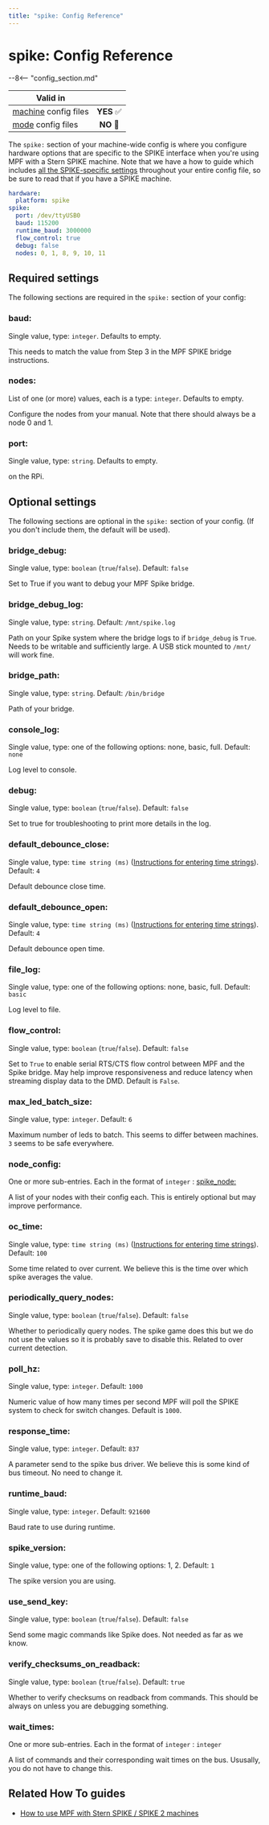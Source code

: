 ```yaml
---
title: "spike: Config Reference"
---
```


# spike: Config Reference

--8<-- "config_section.md"

| Valid in | |
|-----|:----:|
|[machine](instructions/machine_config.md) config files |**YES** :white_check_mark:|
|[mode](instructions/mode_config.md) config files|**NO** :no_entry_sign:|

The `spike:` section of your machine-wide config is where you configure
hardware options that are specific to the SPIKE interface when you're
using MPF with a Stern SPIKE machine. Note that we have a how to guide
which includes
[all the SPIKE-specific settings](../hardware/spike/index.md) throughout your entire config file, so be sure to read that
if you have a SPIKE machine.

``` yaml
hardware:
  platform: spike
spike:
  port: /dev/ttyUSB0
  baud: 115200
  runtime_baud: 3000000
  flow_control: true
  debug: false
  nodes: 0, 1, 8, 9, 10, 11
```

## Required settings

The following sections are required in the `spike:` section of your
config:

### baud:

Single value, type: `integer`. Defaults to empty.

This needs to match the value from Step 3 in the MPF SPIKE bridge
instructions.

### nodes:

List of one (or more) values, each is a type: `integer`. Defaults to
empty.

Configure the nodes from your manual. Note that there should always be a
node 0 and 1.

### port:

Single value, type: `string`. Defaults to empty.

on the RPi.

## Optional settings

The following sections are optional in the `spike:` section of your
config. (If you don't include them, the default will be used).

### bridge_debug:

Single value, type: `boolean` (`true`/`false`). Default: `false`

Set to True if you want to debug your MPF Spike bridge.

### bridge_debug_log:

Single value, type: `string`. Default: `/mnt/spike.log`

Path on your Spike system where the bridge logs to if `bridge_debug` is
`True`. Needs to be writable and sufficiently large. A USB stick mounted
to `/mnt/` will work fine.

### bridge_path:

Single value, type: `string`. Default: `/bin/bridge`

Path of your bridge.

### console_log:

Single value, type: one of the following options: none, basic, full.
Default: `none`

Log level to console.

### debug:

Single value, type: `boolean` (`true`/`false`). Default: `false`

Set to true for troubleshooting to print more details in the log.

### default_debounce_close:

Single value, type: `time string (ms)`
([Instructions for entering time strings](instructions/time_strings.md)). Default: `4`

Default debounce close time.

### default_debounce_open:

Single value, type: `time string (ms)`
([Instructions for entering time strings](instructions/time_strings.md)). Default: `4`

Default debounce open time.

### file_log:

Single value, type: one of the following options: none, basic, full.
Default: `basic`

Log level to file.

### flow_control:

Single value, type: `boolean` (`true`/`false`). Default: `false`

Set to `True` to enable serial RTS/CTS flow control between MPF and the
Spike bridge. May help improve responsiveness and reduce latency when
streaming display data to the DMD. Default is `False`.

### max_led_batch_size:

Single value, type: `integer`. Default: `6`

Maximum number of leds to batch. This seems to differ between machines.
`3` seems to be safe everywhere.

### node_config:

One or more sub-entries. Each in the format of `integer` :
[spike_node:](spike_node.md)

A list of your nodes with their config each. This is entirely optional
but may improve performance.

### oc_time:

Single value, type: `time string (ms)`
([Instructions for entering time strings](instructions/time_strings.md)). Default: `100`

Some time related to over current. We believe this is the time over
which spike averages the value.

### periodically_query_nodes:

Single value, type: `boolean` (`true`/`false`). Default: `false`

Whether to periodically query nodes. The spike game does this but we do
not use the values so it is probably save to disable this. Related to
over current detection.

### poll_hz:

Single value, type: `integer`. Default: `1000`

Numeric value of how many times per second MPF will poll the SPIKE
system to check for switch changes. Default is `1000`.

### response_time:

Single value, type: `integer`. Default: `837`

A parameter send to the spike bus driver. We believe this is some kind
of bus timeout. No need to change it.

### runtime_baud:

Single value, type: `integer`. Default: `921600`

Baud rate to use during runtime.

### spike_version:

Single value, type: one of the following options: 1, 2. Default: `1`

The spike version you are using.

### use_send_key:

Single value, type: `boolean` (`true`/`false`). Default: `false`

Send some magic commands like Spike does. Not needed as far as we know.

### verify_checksums_on_readback:

Single value, type: `boolean` (`true`/`false`). Default: `true`

Whether to verify checksums on readback from commands. This should be
always on unless you are debugging something.

### wait_times:

One or more sub-entries. Each in the format of `integer` : `integer`

A list of commands and their corresponding wait times on the bus.
Ususally, you do not have to change this.

## Related How To guides

* [How to use MPF with Stern SPIKE / SPIKE 2 machines](../hardware/spike/index.md)
